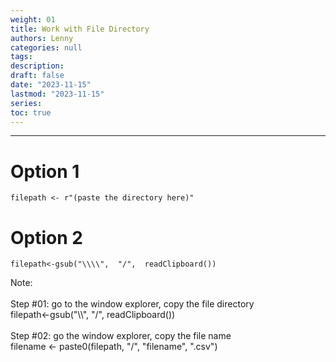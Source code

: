 ```yaml
---
weight: 01
title: Work with File Directory
authors: Lenny
categories: null
tags: 
description: 
draft: false
date: "2023-11-15"
lastmod: "2023-11-15"
series:
toc: true
---
```



<!--more-->
---

# Option 1
```
filepath <- r"(paste the directory here)"
```


# Option 2 
```
filepath<-gsub("\\\\",  "/",  readClipboard()) 

```
Note:  
<br>Step #01: go to the window explorer, copy the file directory
<br>filepath<-gsub("\\\\",  "/",  readClipboard()) 
<br>
<br>Step #02: go the window explorer, copy the file name
<br>filename <- paste0(filepath, "/", "filename", ".csv")